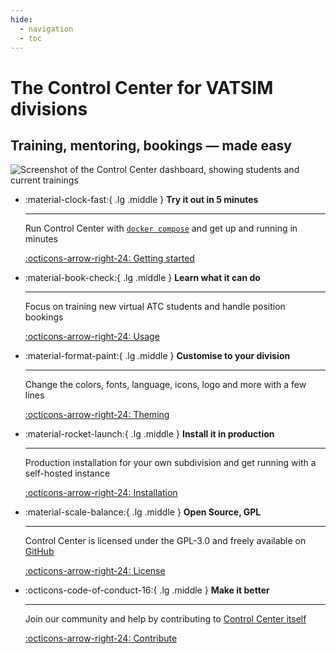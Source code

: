 ```yaml
---
hide:
  - navigation
  - toc
---
```


<!-- markdownlint-disable no-inline-html -->

# The Control Center for VATSIM divisions

## Training, mentoring, bookings — made easy

![Screenshot of the Control Center dashboard, showing students and current trainings](https://github.com/Vatsim-Scandinavia/controlcenter/assets/2505044/e115c1d0-d7e5-41cb-8fd6-0a787f06c0ea)

<div class="grid cards" markdown>
<!-- there must be three spaces between - and content here -->
<!-- markdownlint-disable list-marker-space -->

-   :material-clock-fast:{ .lg .middle } __Try it out in 5 minutes__

    ---

    Run Control Center with [`docker compose`](getting-started.md) and get up
    and running in minutes

    [:octicons-arrow-right-24: Getting started](getting-started.md)

-   :material-book-check:{ .lg .middle } __Learn what it can do__

    ---

    Focus on training new virtual ATC students and handle position bookings

    [:octicons-arrow-right-24: Usage](concepts/index.md)

-   :material-format-paint:{ .lg .middle } __Customise to your division__

    ---

    Change the colors, fonts, language, icons, logo and more with a few lines

    [:octicons-arrow-right-24: Theming](setup/theme.md)

-   :material-rocket-launch:{ .lg .middle } __Install it in production__

    ---

    Production installation for your own subdivision and get
    running with a self-hosted instance

    [:octicons-arrow-right-24: Installation](installation.md)

-   :material-scale-balance:{ .lg .middle } __Open Source, GPL__

    ---

    Control Center is licensed under the GPL-3.0 and freely available on [GitHub]

    [:octicons-arrow-right-24: License](https://github.com/Vatsim-Scandinavia/controlcenter/blob/main/LICENSE)

-   :octicons-code-of-conduct-16:{ .lg .middle } __Make it better__

    ---

    Join our community and help by contributing to [Control Center itself][GitHub]

    [:octicons-arrow-right-24: Contribute](contribute.md)

</div>

<style type="text/css">
.md-typeset > h1 { margin-bottom: 0px; }
.md-typeset > h2 { margin-top: 0px; border-bottom: 0px; }
</style>

  [GitHub]: https://github.com/Vatsim-Scandinavia/controlcenter
